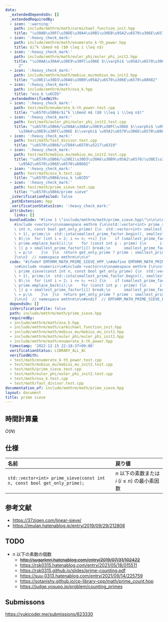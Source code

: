 ```yaml
---
data:
  _extendedDependsOn: []
  _extendedRequiredBy:
  - icon: ':warning:'
    path: include/emthrm/math/carmichael_function_init.hpp
    title: "\u30AB\u30FC\u30DE\u30A4\u30B1\u30EB\u95A2\u6570\u306E\u6570\u8868"
  - icon: ':heavy_check_mark:'
    path: include/emthrm/math/enumerate_k-th_power.hpp
    title: $i^k \bmod m$ ($0 \leq i \leq n$)
  - icon: ':heavy_check_mark:'
    path: include/emthrm/math/euler_phi/euler_phi_init2.hpp
    title: "\u30AA\u30A4\u30E9\u30FC\u306E $\\varphi$ \u95A2\u6570\u306E\u6570\u8868\
      2"
  - icon: ':heavy_check_mark:'
    path: include/emthrm/math/mobius_mu/mobius_mu_init2.hpp
    title: "\u30E1\u30D3\u30A6\u30B9\u95A2\u6570\u306E\u6570\u88682"
  - icon: ':heavy_check_mark:'
    path: include/emthrm/math/osa_k.hpp
    title: "osa_k \u6CD5"
  _extendedVerifiedWith:
  - icon: ':heavy_check_mark:'
    path: test/math/enumerate_k-th_power.test.cpp
    title: "\u6570\u5B66/$i^k \\bmod m$ ($0 \\leq i \\leq n$)"
  - icon: ':heavy_check_mark:'
    path: test/math/euler_phi/euler_phi_init2.test.cpp
    title: "\u6570\u5B66/\u30AA\u30A4\u30E9\u30FC\u306E $\\varphi$ \u95A2\u6570/\u30AA\
      \u30A4\u30E9\u30FC\u306E $\\varphi$ \u95A2\u6570\u306E\u6570\u88682"
  - icon: ':heavy_check_mark:'
    path: test/math/fast_divisor.test.cpp
    title: "\u6570\u5B66/\u7D04\u6570\u5217\u6319"
  - icon: ':heavy_check_mark:'
    path: test/math/mobius_mu/mobius_mu_init2.test.cpp
    title: "\u6570\u5B66/\u30E1\u30D3\u30A6\u30B9\u95A2\u6570/\u30E1\u30D3\u30A6\u30B9\
      \u95A2\u6570\u306E\u6570\u88682"
  - icon: ':heavy_check_mark:'
    path: test/math/osa_k.test.cpp
    title: "\u6570\u5B66/osa_k \u6CD5"
  - icon: ':heavy_check_mark:'
    path: test/math/prime_sieve.test.cpp
    title: "\u6570\u5B66/prime sieve"
  _isVerificationFailed: false
  _pathExtension: hpp
  _verificationStatusIcon: ':heavy_check_mark:'
  attributes:
    links: []
  bundledCode: "#line 1 \"include/emthrm/math/prime_sieve.hpp\"\n\n\n\n#include <numeric>\n\
    #include <vector>\n\nnamespace emthrm {\n\nstd::vector<int> prime_sieve(const\
    \ int n, const bool get_only_prime) {\n  std::vector<int> smallest_prime_factor(n\
    \ + 1), prime;\n  std::iota(smallest_prime_factor.begin(), smallest_prime_factor.end(),\
    \ 0);\n  for (int i = 2; i <= n; ++i) {\n    if (smallest_prime_factor[i] == i)\
    \ prime.emplace_back(i);\n    for (const int p : prime) {\n      if (i * p > n\
    \ || p > smallest_prime_factor[i]) break;\n      smallest_prime_factor[i * p]\
    \ = p;\n    }\n  }\n  return get_only_prime ? prime : smallest_prime_factor;\n\
    }\n\n}  // namespace emthrm\n\n\n"
  code: "#ifndef EMTHRM_MATH_PRIME_SIEVE_HPP_\n#define EMTHRM_MATH_PRIME_SIEVE_HPP_\n\
    \n#include <numeric>\n#include <vector>\n\nnamespace emthrm {\n\nstd::vector<int>\
    \ prime_sieve(const int n, const bool get_only_prime) {\n  std::vector<int> smallest_prime_factor(n\
    \ + 1), prime;\n  std::iota(smallest_prime_factor.begin(), smallest_prime_factor.end(),\
    \ 0);\n  for (int i = 2; i <= n; ++i) {\n    if (smallest_prime_factor[i] == i)\
    \ prime.emplace_back(i);\n    for (const int p : prime) {\n      if (i * p > n\
    \ || p > smallest_prime_factor[i]) break;\n      smallest_prime_factor[i * p]\
    \ = p;\n    }\n  }\n  return get_only_prime ? prime : smallest_prime_factor;\n\
    }\n\n}  // namespace emthrm\n\n#endif  // EMTHRM_MATH_PRIME_SIEVE_HPP_\n"
  dependsOn: []
  isVerificationFile: false
  path: include/emthrm/math/prime_sieve.hpp
  requiredBy:
  - include/emthrm/math/osa_k.hpp
  - include/emthrm/math/carmichael_function_init.hpp
  - include/emthrm/math/mobius_mu/mobius_mu_init2.hpp
  - include/emthrm/math/euler_phi/euler_phi_init2.hpp
  - include/emthrm/math/enumerate_k-th_power.hpp
  timestamp: '2022-12-15 22:18:37+09:00'
  verificationStatus: LIBRARY_ALL_AC
  verifiedWith:
  - test/math/enumerate_k-th_power.test.cpp
  - test/math/mobius_mu/mobius_mu_init2.test.cpp
  - test/math/prime_sieve.test.cpp
  - test/math/euler_phi/euler_phi_init2.test.cpp
  - test/math/osa_k.test.cpp
  - test/math/fast_divisor.test.cpp
documentation_of: include/emthrm/math/prime_sieve.hpp
layout: document
title: prime sieve
---
```



## 時間計算量

$O(N)$


## 仕様

|名前|戻り値|
|:--|:--|
|`std::vector<int> prime_sieve(const int n, const bool get_only_prime);`|$n$ 以下の素数または $i$ ($i \leq n$) の最小素因数|


## 参考文献

- https://37zigen.com/linear-sieve/
- https://imulan.hatenablog.jp/entry/2019/09/29/212808


## TODO

- $n$ 以下の素数の個数
  - ~~http://sugarknri.hatenablog.com/entry/2019/07/31/102422~~
  - https://rsk0315.hatenablog.com/entry/2021/05/18/015511
  - https://rsk0315.github.io/slides/prime-counting.pdf
  - https://suu-0313.hatenablog.com/entry/2021/09/14/225759
  - https://sotanishy.github.io/cp-library-cpp/math/prime_count.hpp
  - https://judge.yosupo.jp/problem/counting_primes


## Submissons

https://yukicoder.me/submissions/623330
